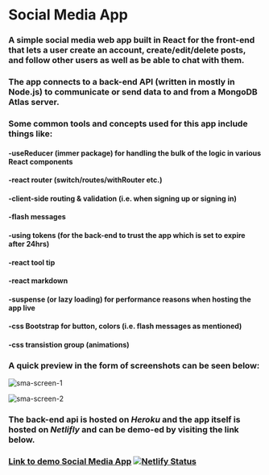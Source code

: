 # Social Media App

### A simple social media web app built in React for the front-end that lets a user create an account, create/edit/delete posts, and follow other users as well as be able to chat with them.

### The app connects to a back-end API (written in mostly in Node.js) to communicate or send data to and from a MongoDB Atlas server.

### Some common tools and concepts used for this app include things like:
#### -useReducer (immer package) for handling the bulk of the logic in various React components
#### -react router (switch/routes/withRouter etc.)
#### -client-side routing & validation (i.e. when signing up or signing in)
#### -flash messages
#### -using tokens (for the back-end to trust the app which is set to expire after 24hrs)
#### -react tool tip
#### -react markdown
#### -suspense (or lazy loading) for performance reasons when hosting the app live
#### -css Bootstrap for button, colors (i.e. flash messages as mentioned) 
#### -css transistion group (animations)

### A quick preview in the form of screenshots can be seen below:


![sma-screen-1](https://user-images.githubusercontent.com/34729011/161319667-ea39d393-9c4f-40db-8a1f-e5b4c3e06652.png)


![sma-screen-2](https://user-images.githubusercontent.com/34729011/161319726-18986a31-a4ae-4ef1-bc13-a8159c823295.jpeg)


### The back-end api is hosted on _Heroku_ and the app itself is hosted on _Netlifly_ and can be demo-ed by visiting the link below.

### [Link to demo Social Media App](https://rad-kataifi-181b9e.netlify.app/)   [![Netlify Status](https://api.netlify.com/api/v1/badges/67cefca6-b658-4289-be5a-0c77391dca61/deploy-status)](https://app.netlify.com/sites/rad-kataifi-181b9e/deploys)


